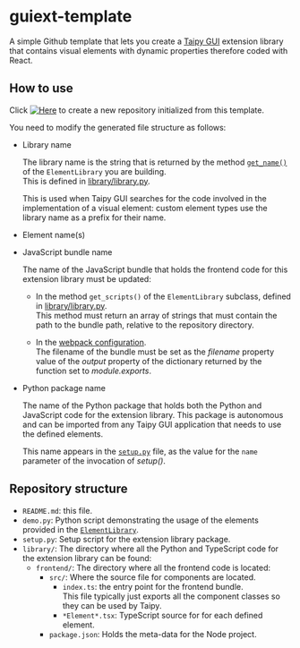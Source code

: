 # guiext-template

A simple Github template that lets you create a [Taipy GUI](https://github.com/Avaiga/taipy-gui)
extension library that contains visual elements with dynamic properties therefore coded
with React.

## How to use

Click [![Here](https://img.shields.io/badge/-here-orange)](https://github.com/Avaiga/guiext-template/generate)
to create a new repository initialized from this template.

You need to modify the generated file structure as follows:

- Library name

  The library name is the string that is returned by the method
  [`get_name()`](https://docs.taipy.io/en/latest/manuals/reference/taipy.gui.extension.ElementLibrary/#taipy.gui.extension.library.ElementLibrary.get_name)
  of the `ElementLibrary` you are building.<br/>
  This is defined in [library/library.py](library/library.py).

  This is used when Taipy GUI searches for the code involved in the implementation
  of a visual element: custom element types use the library name as a prefix
  for their name.

- Element name(s)

- JavaScript bundle name

  The name of the JavaScript bundle that holds the frontend code for
  this extension library must be updated:

  - In the method `get_scripts()` of the `ElementLibrary` subclass, defined in
    [library/library.py](library/library.py).<br/>
    This method must return an array of strings that must contain the path to the bundle
    path, relative to the repository directory.

  - In the [webpack configuration](library\frontend\webpack.config.js).<br/>
    The filename of the bundle must be set as the *filename* property value
    of the *output* property of the dictionary returned by the function
    set to *module.exports*.

- Python package name

  The name of the Python package that holds both the Python and JavaScript code
  for the extension library. This package is autonomous and can be imported from
  any Taipy GUI application that needs to use the defined elements.</br>

  This name appears in the [`setup.py`](setup.py) file, as the value for the `name`
  parameter of the invocation of *setup()*.

## Repository structure

- `README.md`: this file.
- `demo.py`: Python script demonstrating the usage of the elements provided in the
   [`ElementLibrary`](https://docs.taipy.io/en/latest/manuals/reference/taipy.gui.extension.ElementLibrary/).
- `setup.py`: Setup script for the extension library package.
- `library/`: The directory where all the Python and TypeScript code for the extension
   library can be found:
   - `frontend/`: The directory where all the frontend code is located:
      - `src/`: Where the source file for components are located.
         - `index.ts`: the entry point for the frontend bundle.<br/>
           This file typically just exports all the component classes so they
           can be used by Taipy.
         - `*Element*.tsx`: TypeScript source for for each defined element.
      - `package.json`: Holds the meta-data for the Node project.
